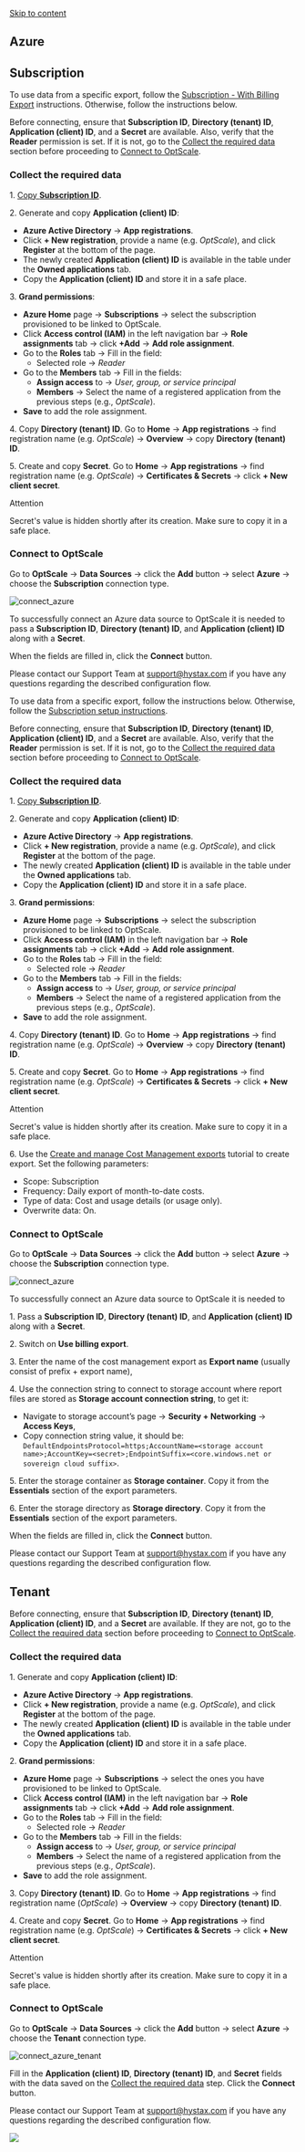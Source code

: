 [Skip to content](https://hystax.com/documentation/optscale/e2e_guides/#connecting-an-azure-account-to-optscale)

## Azure

## Subscription

To use data from a specific export, follow the [Subscription - With Billing Export](https://hystax.com/documentation/optscale/e2e_guides/e2e_azure.html#subscription-with-billing-export) instructions. Otherwise, follow the instructions below.

Before connecting, ensure that **Subscription ID**, **Directory (tenant) ID**, **Application (client) ID**, and a **Secret** are available. Also, verify that the **Reader** permission is set. If it is not, go to the [Collect the required data](https://hystax.com/documentation/optscale/e2e_guides/e2e_azure.html#collect-the-required-data-subscription) section before proceeding to [Connect to OptScale](https://hystax.com/documentation/optscale/e2e_guides/e2e_azure.html#connect-to-optscale-subscription).

### Collect the required data

1\. [Copy **Subscription ID**](https://learn.microsoft.com/en-us/azure/azure-portal/get-subscription-tenant-id#find-your-azure-subscription).

2\. Generate and copy **Application (client) ID**:

- **Azure Active Directory** → **App registrations**.
- Click **\+ New registration**, provide a name (e.g. *OptScale*), and click **Register** at the bottom of the page.
- The newly created **Application (client) ID** is available in the table under the **Owned applications** tab.
- Copy the **Application (client) ID** and store it in a safe place.

3\. **Grand permissions**:

- **Azure Home** page → **Subscriptions** → select the subscription provisioned to be linked to OptScale.
- Click **Access control (IAM)** in the left navigation bar → **Role assignments** tab → click **+Add** → **Add role assignment**.
- Go to the **Roles** tab → Fill in the field:
	- Selected role → *Reader*
- Go to the **Members** tab → Fill in the fields:
	- **Assign access** to → *User, group, or service principal*
	- **Members** → Select the name of a registered application from the previous steps (e.g., *OptScale*).
- **Save** to add the role assignment.

4\. Copy **Directory (tenant) ID**. Go to **Home** → **App registrations** → find registration name (e.g. *OptScale*) → **Overview** → copy **Directory (tenant) ID**.

5\. Create and copy **Secret**. Go to **Home** → **App registrations** → find registration name (e.g. *OptScale*) → **Certificates & Secrets** → click **\+ New client secret**.

Attention

Secret's value is hidden shortly after its creation. Make sure to copy it in a safe place.

### Connect to OptScale

Go to **OptScale** → **Data Sources** → click the **Add** button → select **Azure** → choose the **Subscription** connection type.

![connect_azure](https://hystax.com/documentation/optscale/_static/screens/onboarding/connect_azure.png)

To successfully connect an Azure data source to OptScale it is needed to pass a **Subscription ID**, **Directory (tenant) ID**, and **Application (client) ID** along with a **Secret**.

When the fields are filled in, click the **Connect** button.

Please contact our Support Team at [support@hystax.com](https://hystax.com/documentation/optscale/e2e_guides/) if you have any questions regarding the described configuration flow.

To use data from a specific export, follow the instructions below. Otherwise, follow the [Subscription setup instructions](https://hystax.com/documentation/optscale/e2e_guides/e2e_azure.html#subscription).

Before connecting, ensure that **Subscription ID**, **Directory (tenant) ID**, **Application (client) ID**, and a **Secret** are available. Also, verify that the **Reader** permission is set. If it is not, go to the [Collect the required data](https://hystax.com/documentation/optscale/e2e_guides/e2e_azure.html#collect-the-required-data-billing-export) section before proceeding to [Connect to OptScale](https://hystax.com/documentation/optscale/e2e_guides/e2e_azure.html#connect-to-optscale-billing-export).

### Collect the required data

1\. [Copy **Subscription ID**](https://learn.microsoft.com/en-us/azure/azure-portal/get-subscription-tenant-id#find-your-azure-subscription).

2\. Generate and copy **Application (client) ID**:

- **Azure Active Directory** → **App registrations**.
- Click **\+ New registration**, provide a name (e.g. *OptScale*), and click **Register** at the bottom of the page.
- The newly created **Application (client) ID** is available in the table under the **Owned applications** tab.
- Copy the **Application (client) ID** and store it in a safe place.

3\. **Grand permissions**:

- **Azure Home** page → **Subscriptions** → select the subscription provisioned to be linked to OptScale.
- Click **Access control (IAM)** in the left navigation bar → **Role assignments** tab → click **+Add** → **Add role assignment**.
- Go to the **Roles** tab → Fill in the field:
	- Selected role → *Reader*
- Go to the **Members** tab → Fill in the fields:
	- **Assign access** to → *User, group, or service principal*
	- **Members** → Select the name of a registered application from the previous steps (e.g., *OptScale*).
- **Save** to add the role assignment.

4\. Copy **Directory (tenant) ID**. Go to **Home** → **App registrations** → find registration name (e.g. *OptScale*) → **Overview** → copy **Directory (tenant) ID**.

5\. Create and copy **Secret**. Go to **Home** → **App registrations** → find registration name (e.g. *OptScale*) → **Certificates & Secrets** → click **\+ New client secret**.

Attention

Secret's value is hidden shortly after its creation. Make sure to copy it in a safe place.

6\. Use the [Create and manage Cost Management exports](https://docs.azure.cn/en-us/cost-management-billing/costs/tutorial-improved-exports) tutorial to create export. Set the following parameters:

- Scope: Subscription
- Frequency: Daily export of month-to-date costs.
- Type of data: Cost and usage details (or usage only).
- Overwrite data: On.

### Connect to OptScale

Go to **OptScale** → **Data Sources** → click the **Add** button → select **Azure** → choose the **Subscription** connection type.

![connect_azure](https://hystax.com/documentation/optscale/_static/screens/onboarding/connect_azure_with_billing_info.png)

To successfully connect an Azure data source to OptScale it is needed to

1\. Pass a **Subscription ID**, **Directory (tenant) ID**, and **Application (client) ID** along with a **Secret**.

2\. Switch on **Use billing export**.

3\. Enter the name of the cost management export as **Export name** (usually consist of prefix + export name),

4\. Use the connection string to connect to storage account where report files are stored as **Storage account connection string**, to get it:

- Navigate to storage account’s page → **Security + Networking** → **Access Keys**,
- Copy connection string value, it should be: `DefaultEndpointsProtocol=https;AccountName=<storage account name>;AccountKey=<secret>;EndpointSuffix=<core.windows.net or sovereign cloud suffix>`.

5\. Enter the storage container as **Storage container**. Copy it from the **Essentials** section of the export parameters.

6\. Enter the storage directory as **Storage directory**. Copy it from the **Essentials** section of the export parameters.

When the fields are filled in, click the **Connect** button.

Please contact our Support Team at [support@hystax.com](https://hystax.com/documentation/optscale/e2e_guides/) if you have any questions regarding the described configuration flow.

## Tenant

Before connecting, ensure that **Subscription ID**, **Directory (tenant) ID**, **Application (client) ID**, and a **Secret** are available. If they are not, go to the [Collect the required data](https://hystax.com/documentation/optscale/e2e_guides/e2e_azure.html#collect-the-required-data-tenant) section before proceeding to [Connect to OptScale](https://hystax.com/documentation/optscale/e2e_guides/e2e_azure.html#connect-to-optscale-tenant).

### Collect the required data

1\. Generate and copy **Application (client) ID**:

- **Azure Active Directory** → **App registrations**.
- Click **\+ New registration**, provide a name (e.g. *OptScale*), and click **Register** at the bottom of the page.
- The newly created **Application (client) ID** is available in the table under the **Owned applications** tab.
- Copy the **Application (client) ID** and store it in a safe place.

2\. **Grand permissions**:

- **Azure Home** page → **Subscriptions** → select the ones you have provisioned to be linked to OptScale.
- Click **Access control (IAM)** in the left navigation bar → **Role assignments** tab → click **+Add** → **Add role assignment**.
- Go to the **Roles** tab → Fill in the field:
	- Selected role → *Reader*
- Go to the **Members** tab → Fill in the fields:
	- **Assign access** to → *User, group, or service principal*
	- **Members** → Select the name of a registered application from the previous steps (e.g., *OptScale*).
- **Save** to add the role assignment.

3\. Copy **Directory (tenant) ID**. Go to **Home** → **App registrations** → find registration name (*OptScale*) → **Overview** → copy **Directory (tenant) ID**.

4\. Create and copy **Secret**. Go to **Home** → **App registrations** → find registration name (e.g. *OptScale*) → **Certificates & Secrets** → click **\+ New client secret**.

Attention

Secret's value is hidden shortly after its creation. Make sure to copy it in a safe place.

### Connect to OptScale

Go to **OptScale** → **Data Sources** → click the **Add** button → select **Azure** → choose the **Tenant** connection type.

![connect_azure_tenant](https://hystax.com/documentation/optscale/_static/screens/onboarding/connect_azure_tenant.png)

Fill in the **Application (client) ID**, **Directory (tenant) ID**, and **Secret** fields with the data saved on the [Collect the required data](https://hystax.com/documentation/optscale/e2e_guides/e2e_azure.html#collect-the-required-data_1) step. Click the **Connect** button.

Please contact our Support Team at [support@hystax.com](https://hystax.com/documentation/optscale/e2e_guides/) if you have any questions regarding the described configuration flow.

![](https://hystax.com/documentation/optscale/e2e_guides/images/snipp4.svg)